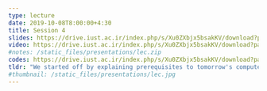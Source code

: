 ```yaml
---
type: lecture
date: 2019-10-08T8:00:00+4:30
title: Session 4
slides: https://drive.iust.ac.ir/index.php/s/Xu0ZXbjx5bsakKV/download?path=%2FSlides&files=S4.pdf
video: https://drive.iust.ac.ir/index.php/s/Xu0ZXbjx5bsakKV/download?path=%2FVideos&files=S4.mp4
#notes: /static_files/presentations/lec.zip
codes: https://drive.iust.ac.ir/index.php/s/Xu0ZXbjx5bsakKV/download?path=%2FCode&files=S4.zip
tldr: "We started off by explaining prerequisites to tomorrow's computer lab. We then explained how hard drives work and handed out hard drives for craft projects. All students must create a blog post on their website on creating their craft (or choose another topic of interest if you are not making a craft). We then talked about what a compiler does and looked at some disassembled code in visual studio. We explained how a variable is just a memory address. We stepped through code to see how the memory is updated as we change variable values. Finally, we wrote some simple python code to print out a space ship and start making functions to reduce repititions."
#thumbnail: /static_files/presentations/lec.jpg
---
```


